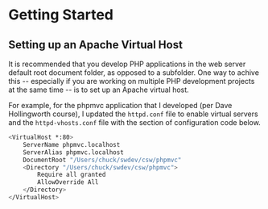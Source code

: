 # Getting Started

## Setting up an Apache Virtual Host
It is recommended that you develop PHP applications in the web server default root document folder, as opposed to a subfolder. One way to achive this -- especially if you are working on multiple PHP development projects at the same time -- is to set up an Apache virtual host.

For example, for the phpmvc application that I developed (per Dave Hollingworth course), I updated the `httpd.conf` file to enable virtual servers and the `httpd-vhosts.conf` file with the section of configuration code below.
```bash
<VirtualHost *:80>
    ServerName phpmvc.localhost
    ServerAlias phpmvc.localhost
    DocumentRoot "/Users/chuck/swdev/csw/phpmvc"
    <Directory "/Users/chuck/swdev/csw/phpmvc">
        Require all granted
        AllowOverride All
    </Directory>
</VirtualHost>
```
